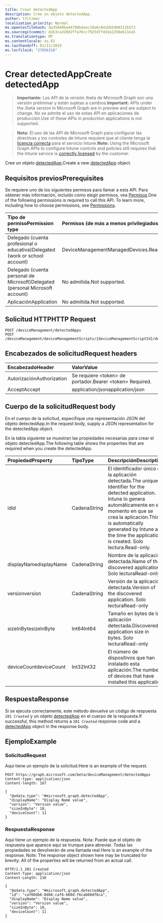 ```yaml
---
title: Crear detectedApp
description: Cree un objeto detectedApp.
author: tfitzmac
localization_priority: Normal
ms.openlocfilehash: da35940ba44790bdaec19a6c841bb5d90312b5f3
ms.sourcegitcommit: d2b3ca32602ffa76cc7925d7f4d1e2258e611ea5
ms.translationtype: MT
ms.contentlocale: es-ES
ms.lasthandoff: 01/11/2019
ms.locfileid: "27856318"
---
```

# <a name="create-detectedapp"></a><span data-ttu-id="83011-103">Crear detectedApp</span><span class="sxs-lookup"><span data-stu-id="83011-103">Create detectedApp</span></span>

> <span data-ttu-id="83011-104">**Importante:** Las API de la versión /beta de Microsoft Graph son una versión preliminar y están sujetas a cambios.</span><span class="sxs-lookup"><span data-stu-id="83011-104">**Important:** APIs under the /beta version in Microsoft Graph are in preview and are subject to change.</span></span> <span data-ttu-id="83011-105">No se admite el uso de estas API en aplicaciones de producción.</span><span class="sxs-lookup"><span data-stu-id="83011-105">Use of these APIs in production applications is not supported.</span></span>

> <span data-ttu-id="83011-106">**Nota:** El uso de las API de Microsoft Graph para configurar las directivas y los controles de Intune requiere que el cliente tenga la [licencia correcta](https://go.microsoft.com/fwlink/?linkid=839381) para el servicio Intune.</span><span class="sxs-lookup"><span data-stu-id="83011-106">**Note:** Using the Microsoft Graph APIs to configure Intune controls and policies still requires that the Intune service is [correctly licensed](https://go.microsoft.com/fwlink/?linkid=839381) by the customer.</span></span>

<span data-ttu-id="83011-107">Cree un objeto [detectedApp](../resources/intune-devices-detectedapp.md).</span><span class="sxs-lookup"><span data-stu-id="83011-107">Create a new [detectedApp](../resources/intune-devices-detectedapp.md) object.</span></span>
## <a name="prerequisites"></a><span data-ttu-id="83011-108">Requisitos previos</span><span class="sxs-lookup"><span data-stu-id="83011-108">Prerequisites</span></span>
<span data-ttu-id="83011-p102">Se requiere uno de los siguientes permisos para llamar a esta API. Para obtener más información, incluido cómo elegir permisos, vea [Permisos](/graph/permissions-reference).</span><span class="sxs-lookup"><span data-stu-id="83011-p102">One of the following permissions is required to call this API. To learn more, including how to choose permissions, see [Permissions](/graph/permissions-reference).</span></span>

|<span data-ttu-id="83011-111">Tipo de permiso</span><span class="sxs-lookup"><span data-stu-id="83011-111">Permission type</span></span>|<span data-ttu-id="83011-112">Permisos (de más a menos privilegiados)</span><span class="sxs-lookup"><span data-stu-id="83011-112">Permissions (from most to least privileged)</span></span>|
|:---|:---|
|<span data-ttu-id="83011-113">Delegado (cuenta profesional o educativa)</span><span class="sxs-lookup"><span data-stu-id="83011-113">Delegated (work or school account)</span></span>|<span data-ttu-id="83011-114">DeviceManagementManagedDevices.ReadWrite.All</span><span class="sxs-lookup"><span data-stu-id="83011-114">DeviceManagementManagedDevices.ReadWrite.All</span></span>|
|<span data-ttu-id="83011-115">Delegado (cuenta personal de Microsoft)</span><span class="sxs-lookup"><span data-stu-id="83011-115">Delegated (personal Microsoft account)</span></span>|<span data-ttu-id="83011-116">No admitida.</span><span class="sxs-lookup"><span data-stu-id="83011-116">Not supported.</span></span>|
|<span data-ttu-id="83011-117">Aplicación</span><span class="sxs-lookup"><span data-stu-id="83011-117">Application</span></span>|<span data-ttu-id="83011-118">No admitida.</span><span class="sxs-lookup"><span data-stu-id="83011-118">Not supported.</span></span>|

## <a name="http-request"></a><span data-ttu-id="83011-119">Solicitud HTTP</span><span class="sxs-lookup"><span data-stu-id="83011-119">HTTP Request</span></span>
<!-- {
  "blockType": "ignored"
}
-->
``` http
POST /deviceManagement/detectedApps
POST /deviceManagement/deviceManagementScripts/{deviceManagementScriptId}/deviceRunStates/{deviceManagementScriptDeviceStateId}/managedDevice/detectedApps
```

## <a name="request-headers"></a><span data-ttu-id="83011-120">Encabezados de solicitud</span><span class="sxs-lookup"><span data-stu-id="83011-120">Request headers</span></span>
|<span data-ttu-id="83011-121">Encabezado</span><span class="sxs-lookup"><span data-stu-id="83011-121">Header</span></span>|<span data-ttu-id="83011-122">Valor</span><span class="sxs-lookup"><span data-stu-id="83011-122">Value</span></span>|
|:---|:---|
|<span data-ttu-id="83011-123">Autorización</span><span class="sxs-lookup"><span data-stu-id="83011-123">Authorization</span></span>|<span data-ttu-id="83011-124">Se requiere &lt;token&gt; de portador.</span><span class="sxs-lookup"><span data-stu-id="83011-124">Bearer &lt;token&gt; Required.</span></span>|
|<span data-ttu-id="83011-125">Accept</span><span class="sxs-lookup"><span data-stu-id="83011-125">Accept</span></span>|<span data-ttu-id="83011-126">application/json</span><span class="sxs-lookup"><span data-stu-id="83011-126">application/json</span></span>|

## <a name="request-body"></a><span data-ttu-id="83011-127">Cuerpo de la solicitud</span><span class="sxs-lookup"><span data-stu-id="83011-127">Request body</span></span>
<span data-ttu-id="83011-128">En el cuerpo de la solicitud, especifique una representación JSON del objeto detectedApp.</span><span class="sxs-lookup"><span data-stu-id="83011-128">In the request body, supply a JSON representation for the detectedApp object.</span></span>

<span data-ttu-id="83011-129">En la tabla siguiente se muestran las propiedades necesarias para crear el objeto detectedApp.</span><span class="sxs-lookup"><span data-stu-id="83011-129">The following table shows the properties that are required when you create the detectedApp.</span></span>

|<span data-ttu-id="83011-130">Propiedad</span><span class="sxs-lookup"><span data-stu-id="83011-130">Property</span></span>|<span data-ttu-id="83011-131">Tipo</span><span class="sxs-lookup"><span data-stu-id="83011-131">Type</span></span>|<span data-ttu-id="83011-132">Descripción</span><span class="sxs-lookup"><span data-stu-id="83011-132">Description</span></span>|
|:---|:---|:---|
|<span data-ttu-id="83011-133">id</span><span class="sxs-lookup"><span data-stu-id="83011-133">id</span></span>|<span data-ttu-id="83011-134">Cadena</span><span class="sxs-lookup"><span data-stu-id="83011-134">String</span></span>|<span data-ttu-id="83011-135">El identificador único de la aplicación detectada.</span><span class="sxs-lookup"><span data-stu-id="83011-135">The unique Identifier for the detected application.</span></span> <span data-ttu-id="83011-136">Intune lo genera automáticamente en el momento en que se crea la aplicación.</span><span class="sxs-lookup"><span data-stu-id="83011-136">This is automatically generated by Intune at the time the application is created.</span></span> <span data-ttu-id="83011-137">Solo lectura.</span><span class="sxs-lookup"><span data-stu-id="83011-137">Read-only.</span></span>|
|<span data-ttu-id="83011-138">displayName</span><span class="sxs-lookup"><span data-stu-id="83011-138">displayName</span></span>|<span data-ttu-id="83011-139">Cadena</span><span class="sxs-lookup"><span data-stu-id="83011-139">String</span></span>|<span data-ttu-id="83011-140">Nombre de la aplicación detectada.</span><span class="sxs-lookup"><span data-stu-id="83011-140">Name of the discovered application.</span></span> <span data-ttu-id="83011-141">Solo lectura</span><span class="sxs-lookup"><span data-stu-id="83011-141">Read-only</span></span>|
|<span data-ttu-id="83011-142">version</span><span class="sxs-lookup"><span data-stu-id="83011-142">version</span></span>|<span data-ttu-id="83011-143">Cadena</span><span class="sxs-lookup"><span data-stu-id="83011-143">String</span></span>|<span data-ttu-id="83011-144">Versión de la aplicación detectada.</span><span class="sxs-lookup"><span data-stu-id="83011-144">Version of the discovered application.</span></span> <span data-ttu-id="83011-145">Solo lectura</span><span class="sxs-lookup"><span data-stu-id="83011-145">Read-only</span></span>|
|<span data-ttu-id="83011-146">sizeInByte</span><span class="sxs-lookup"><span data-stu-id="83011-146">sizeInByte</span></span>|<span data-ttu-id="83011-147">Int64</span><span class="sxs-lookup"><span data-stu-id="83011-147">Int64</span></span>|<span data-ttu-id="83011-148">Tamaño en bytes de la aplicación detectada.</span><span class="sxs-lookup"><span data-stu-id="83011-148">Discovered application size in bytes.</span></span> <span data-ttu-id="83011-149">Solo lectura</span><span class="sxs-lookup"><span data-stu-id="83011-149">Read-only</span></span>|
|<span data-ttu-id="83011-150">deviceCount</span><span class="sxs-lookup"><span data-stu-id="83011-150">deviceCount</span></span>|<span data-ttu-id="83011-151">Int32</span><span class="sxs-lookup"><span data-stu-id="83011-151">Int32</span></span>|<span data-ttu-id="83011-152">El número de dispositivos que han instalado esta aplicación.</span><span class="sxs-lookup"><span data-stu-id="83011-152">The number of devices that have installed this application</span></span>|



## <a name="response"></a><span data-ttu-id="83011-153">Respuesta</span><span class="sxs-lookup"><span data-stu-id="83011-153">Response</span></span>
<span data-ttu-id="83011-154">Si se ejecuta correctamente, este método devuelve un código de respuesta `201 Created` y un objeto [detectedApp](../resources/intune-devices-detectedapp.md) en el cuerpo de la respuesta.</span><span class="sxs-lookup"><span data-stu-id="83011-154">If successful, this method returns a `201 Created` response code and a [detectedApp](../resources/intune-devices-detectedapp.md) object in the response body.</span></span>

## <a name="example"></a><span data-ttu-id="83011-155">Ejemplo</span><span class="sxs-lookup"><span data-stu-id="83011-155">Example</span></span>
### <a name="request"></a><span data-ttu-id="83011-156">Solicitud</span><span class="sxs-lookup"><span data-stu-id="83011-156">Request</span></span>
<span data-ttu-id="83011-157">Aquí tiene un ejemplo de la solicitud.</span><span class="sxs-lookup"><span data-stu-id="83011-157">Here is an example of the request.</span></span>
``` http
POST https://graph.microsoft.com/beta/deviceManagement/detectedApps
Content-type: application/json
Content-length: 167

{
  "@odata.type": "#microsoft.graph.detectedApp",
  "displayName": "Display Name value",
  "version": "Version value",
  "sizeInByte": 10,
  "deviceCount": 11
}
```

### <a name="response"></a><span data-ttu-id="83011-158">Respuesta</span><span class="sxs-lookup"><span data-stu-id="83011-158">Response</span></span>
<span data-ttu-id="83011-p107">Aquí tiene un ejemplo de la respuesta. Nota: Puede que el objeto de respuesta que aparece aquí se trunque para abreviar. Todas las propiedades se devolverán de una llamada real.</span><span class="sxs-lookup"><span data-stu-id="83011-p107">Here is an example of the response. Note: The response object shown here may be truncated for brevity. All of the properties will be returned from an actual call.</span></span>
``` http
HTTP/1.1 201 Created
Content-Type: application/json
Content-Length: 216

{
  "@odata.type": "#microsoft.graph.detectedApp",
  "id": "caf60db6-0db6-caf6-b60d-f6cab60df6ca",
  "displayName": "Display Name value",
  "version": "Version value",
  "sizeInByte": 10,
  "deviceCount": 11
}
```





